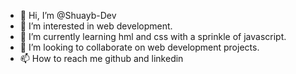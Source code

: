 - 👋 Hi, I’m @Shuayb-Dev
- 👀 I’m interested in web development.
- 🌱 I’m currently learning hml and css with a sprinkle of javascript.
- 💞️ I’m looking to collaborate on web development projects.
- 📫 How to reach me github and linkedin

<!---
Shuayb-Dev/Shuayb-Dev is a ✨ special ✨ repository because its `README.md` (this file) appears on your GitHub profile.
You can click the Preview link to take a look at your changes.
--->
